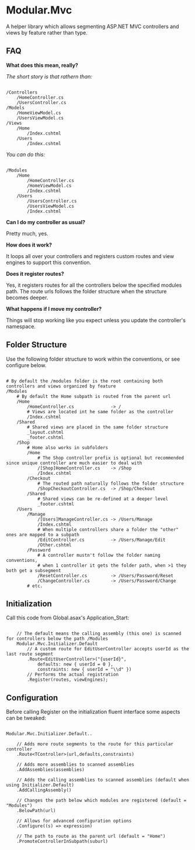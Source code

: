 Modular.Mvc
==========

A helper library which allows segmenting ASP.NET MVC controllers and views by feature rather than type.

FAQ
---

__What does this mean, really?__

*The short story is that rathern than:*
<pre><code>
/Controllers
	/HomeController.cs
	/UsersController.cs
/Models
	/HomeViewModel.cs
	/UsersViewModel.cs
/Views
	/Home
		/Index.cshtml
	/Users
		/Index.cshtml
</code></pre>

*You can do this:*
<pre><code>
/Modules
	/Home
		/HomeController.cs
		/HomeViewModel.cs
		/Index.cshtml
	/Users
		/UsersController.cs
		/UsersViewModel.cs
		/Index.cshtml
</code></pre>

__Can I do my controller as usual?__

Pretty much, yes.

__How does it work?__

It loops all over your controllers and registers custom routes and view engines to support this convention.

__Does it register routes?__

Yes, it registers routes for all the controllers below the specified modules path. The route urls follows the folder structure when the structure becomes deeper.

__What happens if I move my controller?__

Things will stop working like you expect unless you update the controller's namespace.

Folder Structure
----------------

Use the following folder structure to work within the conventions, or see configure below.

<pre><code>
# By default the /modules folder is the root containing both controllers and views organized by feature
/Modules
	# By default the Home subpath is routed from the parent url
	/Home
		/HomeController.cs				-> /
		# Views are located int he same folder as the controller
		/Index.cshtml
	/Shared
		# Shared views are placed in the same folder structure
		_layout.cshtml
		_footer.cshtml
	/Shop
		# Home also works in subfolders
		/Home
			# The Shop controller prefix is optional but recommended since unique controller are much easier to deal with
			/[Shop]HomeController.cs	-> /Shop
			/Index.cshtml
		/Checkout
			# The routed path naturally follows the folder structure
			/ShopCheckoutController.cs	-> /Shop/Checkout
		/Shared
			# Shared views can be re-defined at a deeper level
			_footer.cshtml
	/Users
		/Manage
			/[Users]ManageController.cs	-> /Users/Manage
			/Index.cshtml
			# When multiple controllers share a folder the "other" ones are mapped to a subpath
			/EditController.cs			-> /Users/Manage/Edit
			/Other.cshtml
		/Password
			# A controller mustn't follow the folder naming conventions, 
			# when 1 controller it gets the folder path, when >1 they both get a subsegment
			/ResetController.cs			-> /Users/Password/Reset
			/ChangeController.cs		-> /Users/Password/Change
		# etc.
</code></pre>

Initialization
--------------

Call this code from Global.asax's Application_Start:

<pre><code>
    // The default means the calling assembly (this one) is scanned for controllers below the path /Modules
    Modular.Mvc.Initializer.Default
        // A custom route for EditUserController accepts userId as the last route segment
        .Route&lt;EditUserController&gt;("{userId}",
            defaults: new { userId = 0 },
            constraints: new { userId = "\\d" })
        // Performs the actual registration
        .Register(routes, viewEngines);
</code></pre>

Configuration
-------------

Before calling Register on the initialization fluent interface some aspects can be tweaked:

<pre><code>
Modular.Mvc.Initializer.Default..

	// Adds more route segments to the route for this particular controller
	.Route&lt;TController&gt;(url,defaults,constraints)
	
	// Adds more assemblies to scanned assemblies
	.AddAssemblies(assemblies)
	
	// Adds the calling assemblies to scanned assemblies (default when using Initializer.Default)
	.AddCallingAssembly()
	
	// Changes the path below which modules are registered (default = "Modules")
	.BelowPath(url)	
	
	// Allows for advanced configuration options
	.Configure((s) => expression)	
	
	// The path to route as the parent url (default = "Home")
	.PromoteControllerInSubpath(suburl)	
</code></pre>
